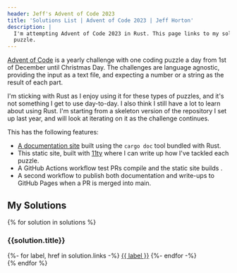 ```yaml
---
header: Jeff's Advent of Code 2023
title: 'Solutions List | Advent of Code 2023 | Jeff Horton'
description: |
  I'm attempting Advent of Code 2023 in Rust. This page links to my solutions and write-ups for each day's 
  puzzle.
---
```


[Advent of Code](https://adventofcode.com/2022) is a yearly challenge with one coding puzzle a day from 1st of December
until Christmas Day. The challenges are language agnostic, providing the input as a text file, and expecting a number or
a string as the result of each part.

I'm sticking with Rust as I enjoy using it for these types of puzzles, and it's not something I get to use day-to-day.
I also think I still have a lot to learn about using Rust. I'm starting from a skeleton version of the repository I
set up last year, and will look at iterating on it as the challenge continues. 

This has the following features:
- [A documentation site](./advent_of_code_2023/) built using the `cargo doc` tool bundled with Rust.  
- This static site, built with [11ty](https://www.11ty.dev) where I can write up how I've tackled each puzzle.
- A GitHub Actions workflow test PRs compile and the static site builds .
- A second workflow to publish both documentation and write-ups to GitHub Pages when a PR is merged into main.

## My Solutions

<div class="solutions-list">
{% for solution in solutions %}
  <section class="solution" aria-labelledby="{{ solution.title | slugify }}">
    <h3 class="solution-title" id="{{ solution.title | slugify }}">{{solution.title}}</h3>
    <div class="solution-links">
      {%- for label, href in solution.links -%}
        <!--suppress HtmlUnknownTarget -->
        <a href="{{ href | url }}" class="solution-link">{{ label }}</a>
      {%- endfor -%}
    </div>
  </section>
{% endfor %}
</div>
